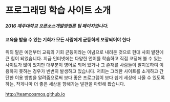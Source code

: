 # 프로그래밍 학습 사이트 소개

##### 2016 제주대학교 오픈소스개발방법론 팀 페이지입니다.

#### 교육을 받을 수 있는 기회가 모든 사람에게 균등하게 보장되어야 한다
위의 말은 예전부터 교육의 기회 균등이라는 이념으로 내려온 것으로 현대 사회 발전에 큰 힘이 되었습니다.
지금 인터넷에는 다양한 언어를 학습하고 직접 코딩해 볼 수 있는 사이트가 많이 있지만 대부분이 영어로 되어 있거나 그 존재를 사람들이 알지못하여 이용하지 못하는 경우가 빈번히 발생하고 있습니다.
저희는 그러한 사이트를 소개하고 간단한 이용 방법을 알려줌으로써 보다 좋은 프로그램이 보다 쉽게 세상에 나올 수 있도록 하는, 작게나마 더 좋은 세상을 향해가는 발판을 마련해 봤습니다.

http://teamcosmos.github.io
